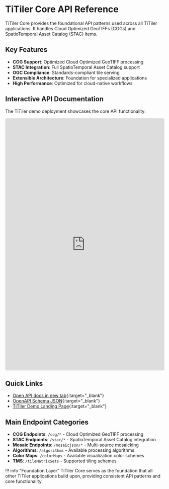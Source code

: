 # TiTiler Core API Reference

TiTiler Core provides the foundational API patterns used across all TiTiler applications. It handles Cloud Optimized GeoTIFFs (COGs) and SpatioTemporal Asset Catalog (STAC) items.

## Key Features

- **COG Support**: Optimized Cloud Optimized GeoTIFF processing
- **STAC Integration**: Full SpatioTemporal Asset Catalog support
- **OGC Compliance**: Standards-compliant tile serving
- **Extensible Architecture**: Foundation for specialized applications
- **High Performance**: Optimized for cloud-native workflows

## Interactive API Documentation

The TiTiler demo deployment showcases the core API functionality:

<iframe src="https://titiler.xyz/api.html"
        width="100%"
        height="800px"
        frameborder="0"
        style="border: 1px solid #ddd; border-radius: 4px;">
</iframe>

## Quick Links

- [Open API docs in new tab](https://titiler.xyz/api.html){:target="_blank"}
- [OpenAPI Schema JSON](https://titiler.xyz/api){:target="_blank"}
- [TiTiler Demo Landing Page](https://titiler.xyz/){:target="_blank"}

## Main Endpoint Categories

- **COG Endpoints**: `/cog/*` - Cloud Optimized GeoTIFF processing
- **STAC Endpoints**: `/stac/*` - SpatioTemporal Asset Catalog integration
- **Mosaic Endpoints**: `/mosaicjson/*` - Multi-source mosaicking
- **Algorithms**: `/algorithms` - Available processing algorithms
- **Color Maps**: `/colorMaps` - Available visualization color schemes
- **TMS**: `/tileMatrixSets` - Supported tiling schemes

!!! info "Foundation Layer"
    TiTiler Core serves as the foundation that all other TiTiler applications build upon, providing consistent API patterns and core functionality.
